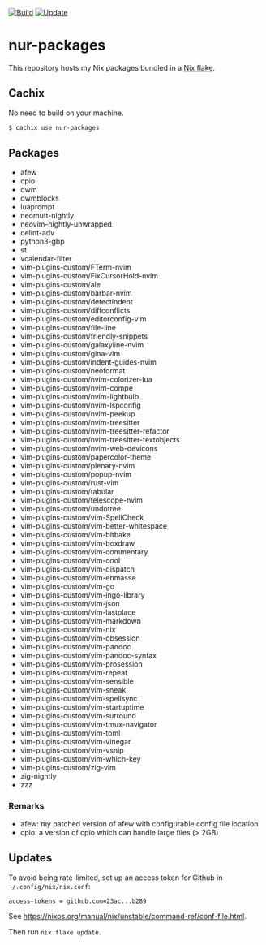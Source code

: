 [![Build](https://github.com/michaeladler/nur-packages/actions/workflows/build.yml/badge.svg?branch=master)](https://github.com/michaeladler/nur-packages/actions/workflows/build.yml)
[![Update](https://github.com/michaeladler/nur-packages/actions/workflows/update.yml/badge.svg)](https://github.com/michaeladler/nur-packages/actions/workflows/update.yml)

# nur-packages

This repository hosts my Nix packages bundled in a [Nix flake](https://nixos.wiki/wiki/Flakes).

## Cachix

No need to build on your machine.

```bash
$ cachix use nur-packages
```

## Packages

* afew
* cpio
* dwm
* dwmblocks
* luaprompt
* neomutt-nightly
* neovim-nightly-unwrapped
* oelint-adv
* python3-gbp
* st
* vcalendar-filter
* vim-plugins-custom/FTerm-nvim
* vim-plugins-custom/FixCursorHold-nvim
* vim-plugins-custom/ale
* vim-plugins-custom/barbar-nvim
* vim-plugins-custom/detectindent
* vim-plugins-custom/diffconflicts
* vim-plugins-custom/editorconfig-vim
* vim-plugins-custom/file-line
* vim-plugins-custom/friendly-snippets
* vim-plugins-custom/galaxyline-nvim
* vim-plugins-custom/gina-vim
* vim-plugins-custom/indent-guides-nvim
* vim-plugins-custom/neoformat
* vim-plugins-custom/nvim-colorizer-lua
* vim-plugins-custom/nvim-compe
* vim-plugins-custom/nvim-lightbulb
* vim-plugins-custom/nvim-lspconfig
* vim-plugins-custom/nvim-peekup
* vim-plugins-custom/nvim-treesitter
* vim-plugins-custom/nvim-treesitter-refactor
* vim-plugins-custom/nvim-treesitter-textobjects
* vim-plugins-custom/nvim-web-devicons
* vim-plugins-custom/papercolor-theme
* vim-plugins-custom/plenary-nvim
* vim-plugins-custom/popup-nvim
* vim-plugins-custom/rust-vim
* vim-plugins-custom/tabular
* vim-plugins-custom/telescope-nvim
* vim-plugins-custom/undotree
* vim-plugins-custom/vim-SpellCheck
* vim-plugins-custom/vim-better-whitespace
* vim-plugins-custom/vim-bitbake
* vim-plugins-custom/vim-boxdraw
* vim-plugins-custom/vim-commentary
* vim-plugins-custom/vim-cool
* vim-plugins-custom/vim-dispatch
* vim-plugins-custom/vim-enmasse
* vim-plugins-custom/vim-go
* vim-plugins-custom/vim-ingo-library
* vim-plugins-custom/vim-json
* vim-plugins-custom/vim-lastplace
* vim-plugins-custom/vim-markdown
* vim-plugins-custom/vim-nix
* vim-plugins-custom/vim-obsession
* vim-plugins-custom/vim-pandoc
* vim-plugins-custom/vim-pandoc-syntax
* vim-plugins-custom/vim-prosession
* vim-plugins-custom/vim-repeat
* vim-plugins-custom/vim-sensible
* vim-plugins-custom/vim-sneak
* vim-plugins-custom/vim-spellsync
* vim-plugins-custom/vim-startuptime
* vim-plugins-custom/vim-surround
* vim-plugins-custom/vim-tmux-navigator
* vim-plugins-custom/vim-toml
* vim-plugins-custom/vim-vinegar
* vim-plugins-custom/vim-vsnip
* vim-plugins-custom/vim-which-key
* vim-plugins-custom/zig-vim
* zig-nightly
* zzz

### Remarks

* afew: my patched version of afew with configurable config file location
* cpio: a version of cpio which can handle large files (> 2GB)

## Updates

To avoid being rate-limited, set up an access token for Github in `~/.config/nix/nix.conf`:

```
access-tokens = github.com=23ac...b289
```

See https://nixos.org/manual/nix/unstable/command-ref/conf-file.html.

Then run `nix flake update`.

